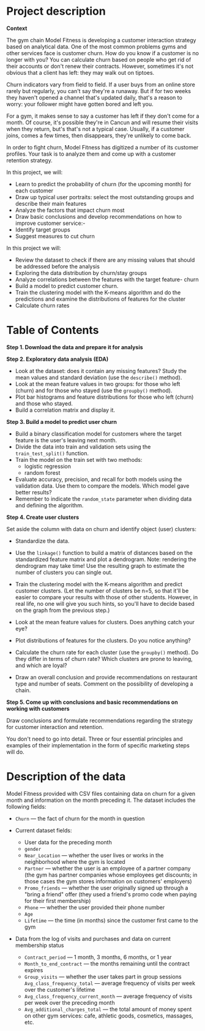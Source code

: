 # Project description

**Context**

The gym chain Model Fitness is developing a customer interaction strategy based on analytical data.
One of the most common problems gyms and other services face is customer churn. How do you know if a customer is no longer with you? You can calculate churn based on people who get rid of their accounts or don't renew their contracts. However, sometimes it's not obvious that a client has left: they may walk out on tiptoes.


Churn indicators vary from field to field. If a user buys from an online store rarely but regularly, you can't say they're a runaway. But if for two weeks they haven't opened a channel that's updated daily, that's a reason to worry: your follower might have gotten bored and left you.

For a gym, it makes sense to say a customer has left if they don't come for a month. Of course, it's possible they're in Cancun and will resume their visits when they return, but's that's not a typical case. Usually, if a customer joins, comes a few times, then disappears, they're unlikely to come back.

In order to fight churn, Model Fitness has digitized a number of its customer profiles. Your task is to analyze them and come up with a customer retention strategy.

In this project, we will:
- Learn to predict the probability of churn (for the upcoming month) for each customer
- Draw up typical user portraits: select the most outstanding groups and describe their main features
- Analyze the factors that impact churn most
- Draw basic conclusions and develop recommendations on how to improve customer service:- 
- Identify target groups
- Suggest measures to cut churn

In this project we will:

- Review the dataset to check if there are any missing values that should be addressed before the analysis
- Exploring the data distribution by churn/stay groups 
- Analyze correlations between the features with the target feature- churn
- Build a model to predict customer churn.
- Train the clustering model with the K-means algorithm and do the predictions and examine the distributions of features for the cluster
- Calculate churn rates

# Table of Contents

**Step 1. Download the data and prepare it for analysis**
    
    
   
**Step 2. Exploratory data analysis (EDA)**

- Look at the dataset: does it contain any missing features? Study the mean values and standard deviation (use the `describe()` method).
- Look at the mean feature values in two groups: for those who left (churn) and for those who stayed (use the `groupby()` method).
- Plot bar histograms and feature distributions for those who left (churn) and those who stayed.
- Build a correlation matrix and display it.



**Step 3. Build a model to predict user churn** 

- Build a binary classification model for customers where the target feature is the user's leaving next month.
- Divide the data into train and validation sets using the `train_test_split()` function.
- Train the model on the train set with two methods:
    - logistic regression
    - random forest
- Evaluate accuracy, precision, and recall for both models using the validation data. Use them to compare the models. Which model gave better results?
- Remember to indicate the `random_state` parameter when dividing data and defining the algorithm.


**Step 4. Create user clusters**

Set aside the column with data on churn and identify object (user) clusters:
- Standardize the data.
- Use the `linkage()` function to build a matrix of distances based on the standardized feature matrix and plot a dendrogram. Note: rendering the dendrogram may take time! Use the resulting graph to estimate the number of clusters you can single out.
- Train the clustering model with the K-means algorithm and predict customer clusters. (Let the number of clusters be n=5, so that it'll be easier to compare your results with those of other students. However, in real life, no one will give you such hints, so you'll have to decide based on the graph from the previous step.)
- Look at the mean feature values for clusters. Does anything catch your eye?
- Plot distributions of features for the clusters. Do you notice anything?
- Calculate the churn rate for each cluster (use the `groupby()` method). Do they differ in terms of churn rate? Which clusters are prone to leaving, and which are loyal?

- Draw an overall conclusion and provide recommendations on restaurant type and number of seats. Comment on the possibility of developing a chain.

**Step 5. Come up with conclusions and basic recommendations on working with customers**

Draw conclusions and formulate recommendations regarding the strategy for customer interaction and retention.


You don't need to go into detail. Three or four essential principles and examples of their implementation in the form of specific marketing steps will do.

# Description of the data

Model Fitness provided with CSV files containing data on churn for a given month and information on the month preceding it. The dataset includes the following fields:

- `Churn` — the fact of churn for the month in question
- Current dataset fields:
    - User data for the preceding month
    - `gender`
    - `Near_Location` — whether the user lives or works in the neighborhood where the gym is located
    - `Partner` — whether the user is an employee of a partner company (the gym has partner companies whose employees get discounts; in those cases the gym stores information on customers' employers)
    - `Promo_friends` — whether the user originally signed up through a "bring a friend" offer (they used a friend's promo code when paying for their first membership)
    - `Phone` — whether the user provided their phone number
    - `Age`
    - `Lifetime` — the time (in months) since the customer first came to the gym


- Data from the log of visits and purchases and data on current membership status
    - `Contract_period` — 1 month, 3 months, 6 months, or 1 year
    - `Month_to_end_contract` — the months remaining until the contract expires
    - `Group_visits` — whether the user takes part in group sessions
    `Avg_class_frequency_total` — average frequency of visits per week over the customer's lifetime
    - `Avg_class_frequency_current_month` — average frequency of visits per week over the preceding month
    - `Avg_additional_charges_total` — the total amount of money spent on other gym services: cafe, athletic goods, cosmetics, massages, etc.


